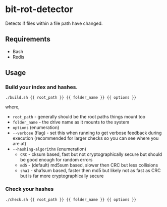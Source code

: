# bit-rot-detector
Detects if files within a file path have changed.

## Requirements
 * Bash
 * Redis

## Usage
### Build your index and hashes.
```
./build.sh {{ root_path }} {{ folder_name }} {{ options }}
```
where,
 * `root_path` - generally should be the root paths things mount too
 * `folder_name` - the drive name as it mounts to the system
 * `options` (enumeration)
  * `--verbose` (flag) - set this when running to get verbose feedback during execution (recommended for larger checks so you can see where you are at)
  * `--hashing-algorithm` (enumeration)
    * `CRC` - cksum based, fast but not cryptographically secure but should be good enough for random errors
    * `md5` - (default) md5sum based, slower then CRC but less collisions
    * `sha1` - sha1sum based, faster then md5 but likely not as fast as CRC but is far more cryptographically secure

### Check your hashes
```
./check.sh {{ root_path }} {{ folder_name }} {{ options }}
```
